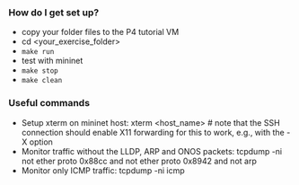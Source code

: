 ### How do I get set up? ###

* copy your folder files to the P4 tutorial VM
* cd <your_exercise_folder>
* ```make run```
* test with mininet
* ```make stop```
* ```make clean```

### Useful commands ###

* Setup xterm on mininet host: xterm <host_name> # note that the SSH connection should enable X11 forwarding for this to work, e.g., with the -X option
* Monitor traffic without the LLDP, ARP and ONOS packets: tcpdump -ni <IFACE> not ether proto 0x88cc and not ether proto 0x8942 and not arp
* Monitor only ICMP traffic: tcpdump -ni <IFACE> icmp
